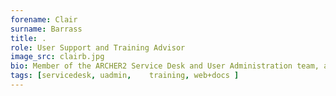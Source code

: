 ```yaml
---
forename: Clair
surname: Barrass
title: .
role: User Support and Training Advisor
image_src: clairb.jpg
bio: Member of the ARCHER2 Service Desk and User Administration team, and administrator for ARCHER2 Training programme.
tags: [servicedesk, uadmin,    training, web+docs ] 
---
```

